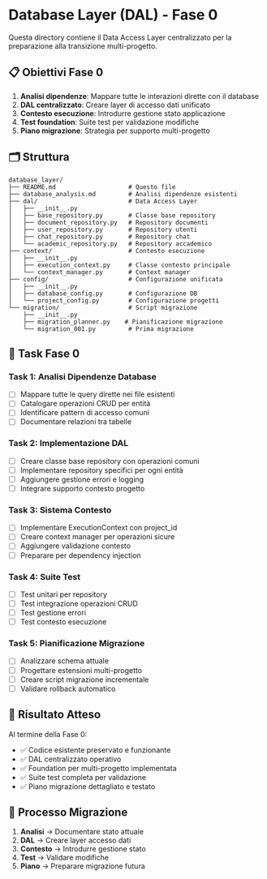 # Database Layer (DAL) - Fase 0

Questa directory contiene il Data Access Layer centralizzato per la preparazione alla transizione multi-progetto.

## 📋 Obiettivi Fase 0

1. **Analisi dipendenze**: Mappare tutte le interazioni dirette con il database
2. **DAL centralizzato**: Creare layer di accesso dati unificato
3. **Contesto esecuzione**: Introdurre gestione stato applicazione
4. **Test foundation**: Suite test per validazione modifiche
5. **Piano migrazione**: Strategia per supporto multi-progetto

## 🗂️ Struttura

```
database_layer/
├── README.md                    # Questo file
├── database_analysis.md         # Analisi dipendenze esistenti
├── dal/                         # Data Access Layer
│   ├── __init__.py
│   ├── base_repository.py       # Classe base repository
│   ├── document_repository.py   # Repository documenti
│   ├── user_repository.py       # Repository utenti
│   ├── chat_repository.py       # Repository chat
│   └── academic_repository.py   # Repository accademico
├── context/                     # Contesto esecuzione
│   ├── __init__.py
│   ├── execution_context.py     # Classe contesto principale
│   └── context_manager.py       # Context manager
├── config/                      # Configurazione unificata
│   ├── __init__.py
│   ├── database_config.py       # Configurazione DB
│   └── project_config.py        # Configurazione progetti
└── migration/                   # Script migrazione
    ├── __init__.py
    ├── migration_planner.py    # Pianificazione migrazione
    └── migration_001.py         # Prima migrazione
```

## 🎯 Task Fase 0

### Task 1: Analisi Dipendenze Database
- [ ] Mappare tutte le query dirette nei file esistenti
- [ ] Catalogare operazioni CRUD per entità
- [ ] Identificare pattern di accesso comuni
- [ ] Documentare relazioni tra tabelle

### Task 2: Implementazione DAL
- [ ] Creare classe base repository con operazioni comuni
- [ ] Implementare repository specifici per ogni entità
- [ ] Aggiungere gestione errori e logging
- [ ] Integrare supporto contesto progetto

### Task 3: Sistema Contesto
- [ ] Implementare ExecutionContext con project_id
- [ ] Creare context manager per operazioni sicure
- [ ] Aggiungere validazione contesto
- [ ] Preparare per dependency injection

### Task 4: Suite Test
- [ ] Test unitari per repository
- [ ] Test integrazione operazioni CRUD
- [ ] Test gestione errori
- [ ] Test contesto esecuzione

### Task 5: Pianificazione Migrazione
- [ ] Analizzare schema attuale
- [ ] Progettare estensioni multi-progetto
- [ ] Creare script migrazione incrementale
- [ ] Validare rollback automatico

## 🚀 Risultato Atteso

Al termine della Fase 0:
- ✅ Codice esistente preservato e funzionante
- ✅ DAL centralizzato operativo
- ✅ Foundation per multi-progetto implementata
- ✅ Suite test completa per validazione
- ✅ Piano migrazione dettagliato e testato

## 🔄 Processo Migrazione

1. **Analisi** → Documentare stato attuale
2. **DAL** → Creare layer accesso dati
3. **Contesto** → Introdurre gestione stato
4. **Test** → Validare modifiche
5. **Piano** → Preparare migrazione futura
